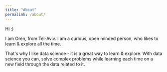 ```yaml
---
title: "About"
permalink: /about/
---
```

Hi :)

I am Oren, from Tel-Aviv. I am a curious, open minded person, who likes to learn & explore all the time.

That's why I like data science - it is a great way to learn & explore.
With data science you can, solve complex problems while learning each time on a new field through the data related to it. 